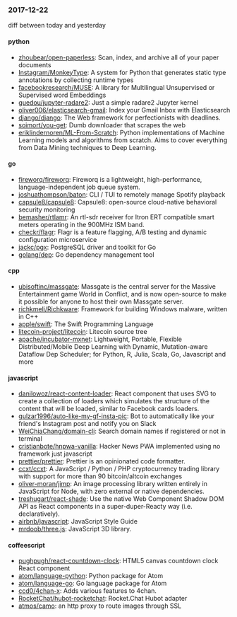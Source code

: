 ### 2017-12-22
diff between today and yesterday

#### python
* [zhoubear/open-paperless](https://github.com/zhoubear/open-paperless): Scan, index, and archive all of your paper documents
* [Instagram/MonkeyType](https://github.com/Instagram/MonkeyType): A system for Python that generates static type annotations by collecting runtime types
* [facebookresearch/MUSE](https://github.com/facebookresearch/MUSE): A library for Multilingual Unsupervised or Supervised word Embeddings
* [guedou/jupyter-radare2](https://github.com/guedou/jupyter-radare2): Just a simple radare2 Jupyter kernel
* [oliver006/elasticsearch-gmail](https://github.com/oliver006/elasticsearch-gmail): Index your Gmail Inbox with Elasticsearch
* [django/django](https://github.com/django/django): The Web framework for perfectionists with deadlines.
* [soimort/you-get](https://github.com/soimort/you-get):  Dumb downloader that scrapes the web
* [eriklindernoren/ML-From-Scratch](https://github.com/eriklindernoren/ML-From-Scratch): Python implementations of Machine Learning models and algorithms from scratch. Aims to cover everything from Data Mining techniques to Deep Learning.

#### go
* [fireworq/fireworq](https://github.com/fireworq/fireworq): Fireworq is a lightweight, high-performance, language-independent job queue system.
* [joshuathompson/baton](https://github.com/joshuathompson/baton): CLI / TUI to remotely manage Spotify playback
* [capsule8/capsule8](https://github.com/capsule8/capsule8): Capsule8: open-source cloud-native behavioral security monitoring
* [bemasher/rtlamr](https://github.com/bemasher/rtlamr): An rtl-sdr receiver for Itron ERT compatible smart meters operating in the 900MHz ISM band.
* [checkr/flagr](https://github.com/checkr/flagr): Flagr is a feature flagging, A/B testing and dynamic configuration microservice
* [jackc/pgx](https://github.com/jackc/pgx): PostgreSQL driver and toolkit for Go
* [golang/dep](https://github.com/golang/dep): Go dependency management tool

#### cpp
* [ubisoftinc/massgate](https://github.com/ubisoftinc/massgate): Massgate is the central server for the Massive Entertainment game World in Conflict, and is now open-source to make it possible for anyone to host their own Massgate server.
* [richkmeli/Richkware](https://github.com/richkmeli/Richkware): Framework for building Windows malware, written in C++
* [apple/swift](https://github.com/apple/swift): The Swift Programming Language
* [litecoin-project/litecoin](https://github.com/litecoin-project/litecoin): Litecoin source tree
* [apache/incubator-mxnet](https://github.com/apache/incubator-mxnet): Lightweight, Portable, Flexible Distributed/Mobile Deep Learning with Dynamic, Mutation-aware Dataflow Dep Scheduler; for Python, R, Julia, Scala, Go, Javascript and more

#### javascript
* [danilowoz/react-content-loader](https://github.com/danilowoz/react-content-loader): React component that uses SVG to create a collection of loaders which simulates the structure of the content that will be loaded, similar to Facebook cards loaders.
* [gulzar1996/auto-like-my-gf-insta-pic](https://github.com/gulzar1996/auto-like-my-gf-insta-pic): Bot to automatically like your friend's Instagram post and notify you on Slack
* [WeiChiaChang/domain-cli](https://github.com/WeiChiaChang/domain-cli): Search domain names if registered or not in terminal
* [cristianbote/hnpwa-vanilla](https://github.com/cristianbote/hnpwa-vanilla): Hacker News PWA implemented using no framework just javascript
* [prettier/prettier](https://github.com/prettier/prettier): Prettier is an opinionated code formatter.
* [ccxt/ccxt](https://github.com/ccxt/ccxt): A JavaScript / Python / PHP cryptocurrency trading library with support for more than 90 bitcoin/altcoin exchanges
* [oliver-moran/jimp](https://github.com/oliver-moran/jimp): An image processing library written entirely in JavaScript for Node, with zero external or native dependencies.
* [treshugart/react-shade](https://github.com/treshugart/react-shade): Use the native Web Component Shadow DOM API as React components in a super-duper-Reacty way (i.e. declaratively).
* [airbnb/javascript](https://github.com/airbnb/javascript): JavaScript Style Guide
* [mrdoob/three.js](https://github.com/mrdoob/three.js): JavaScript 3D library.

#### coffeescript
* [pughpugh/react-countdown-clock](https://github.com/pughpugh/react-countdown-clock): HTML5 canvas countdown clock React component
* [atom/language-python](https://github.com/atom/language-python): Python package for Atom
* [atom/language-go](https://github.com/atom/language-go): Go language package for Atom
* [ccd0/4chan-x](https://github.com/ccd0/4chan-x): Adds various features to 4chan.
* [RocketChat/hubot-rocketchat](https://github.com/RocketChat/hubot-rocketchat): Rocket.Chat Hubot adapter
* [atmos/camo](https://github.com/atmos/camo):  an http proxy to route images through SSL
